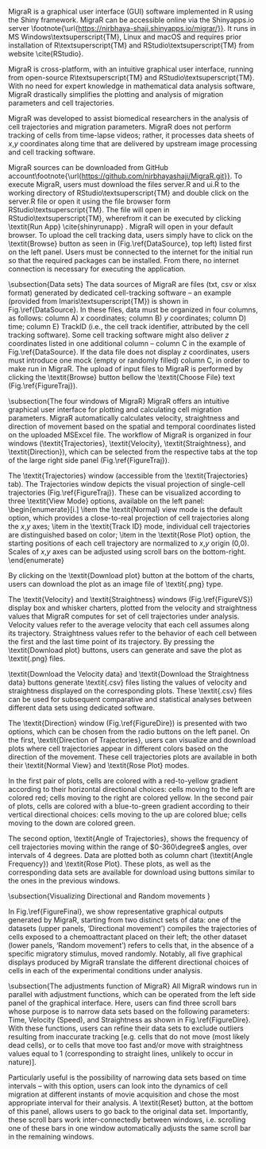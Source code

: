 
MigraR is a graphical user interface (GUI) software  implemented in R using the Shiny framework. MigraR can be accessible online via the Shinyapps.io server \footnote{\url{https://nirbhaya-shaji.shinyapps.io/migrar/}}. It runs in MS Windows\textsuperscript{TM}, Linux and macOS and requires prior installation of R\textsuperscript{TM} and RStudio\textsuperscript{TM} from website \cite{RStudio}. 

MigraR is cross-platform, with an intuitive graphical user interface, running from open-source R\textsuperscript{TM} and RStudio\textsuperscript{TM}. With no need for expert knowledge in mathematical data analysis software, MigraR drastically simplifies the plotting and analysis of migration parameters and cell trajectories. 

MigraR was developed to assist biomedical researchers in the analysis of cell trajectories and migration parameters. MigraR does not perform tracking of cells from time-lapse videos; rather, it processes data sheets of $x$,$y$ coordinates along time that are delivered by upstream image processing and cell tracking software.



MigraR sources can be downloaded from GitHub account\footnote{\url{https://github.com/nirbhayashaji/MigraR.git}}. To execute MigraR, users must download the files server.R and ui.R to the working directory of RStudio\textsuperscript{TM} and double click on the server.R file or open it using the file browser form RStudio\textsuperscript{TM}. The file will open in RStudio\textsuperscript{TM}, wherefrom it can be executed by clicking \textit{Run App} \cite{shinyrunapp} . MigraR will open in your default browser. To upload the cell tracking data, users simply have to click on the \textit{Browse} button as seen in (Fig.\ref{DataSource}, top left) listed first on the left panel. Users must be connected to the internet for the initial run so that the required packages can be installed. From there, no internet connection is necessary for executing the application.

\subsection{Data sets}
The data sources of MigraR are files (txt, csv or xlsx format) generated by dedicated cell-tracking software – an example (provided from Imaris\textsuperscript{TM}) is shown in Fig.\ref{DataSource}. In these files, data must be organized in four columns, as follows: column A) $x$ coordinates; column B) $y$ coordinates; column D) time; column E) TrackID (i.e., the cell track identifier, attributed by the cell tracking software). Some cell tracking software might also deliver $z$ coordinates listed in one additional column – column C in the example of Fig.\ref{DataSource}. If the data file does not display $z$ coordinates, users must introduce one mock (empty or randomly filled) column C, in order to make run in MigraR. The upload of input files to MigraR is performed by clicking the \textit{Browse} button bellow the \textit{Choose File} text (Fig.\ref{FigureTraj}).  

\subsection{The four windows of MigraR}
MigraR offers an intuitive graphical user interface for plotting and calculating cell migration parameters. MigraR automatically calculates velocity, straightness and direction of movement based on the spatial and temporal coordinates listed on the uploaded MSExcel file. The workflow of MigraR is organized in four windows (\textit{Trajectories}, \textit{Velocity}, \textit{Straightness}, and \textit{Direction}), which can be selected from the respective tabs at the top of the large right side panel (Fig.\ref{FigureTraj}).

The \textit{Trajectories} window (accessible from the \textit{Trajectories} tab). The Trajectories window depicts the visual projection of single-cell trajectories (Fig.\ref{FigureTraj}). These can be visualized according to three \textit{View Mode} options, available on the left panel: 
\begin{enumerate}[i.]
 \item the \textit{Normal} view mode is the default option, which provides a close-to-real projection of cell trajectories along the $x$,$y$ axes;
  \item in the \textit{Track ID} mode, individual cell trajectories are distinguished based on color;
  \item in the \textit{Rose Plot} option, the starting positions of each cell trajectory are normalized to $x$,$y$ origin (0,0). Scales of $x$,$y$ axes can be adjusted using scroll bars on the bottom-right.
\end{enumerate}

By clicking on the \textit{Download plot} button at the bottom of the charts, users can download the plot as an image file of \textit{.png} type.

The \textit{Velocity} and \textit{Straightness} windows (Fig.\ref{FigureVS}) display box and whisker charters, plotted from the velocity and straightness values that MigraR computes for set of cell trajectories under analysis. Velocity values refer to the average velocity that each cell assumes along its trajectory. Straightness values refer to the behavior of each cell between the first and the last time point of its trajectory. By pressing the \textit{Download plot} buttons, users can generate and save the plot as \textit{.png} files.



\textit{Download the Velocity data} and \textit{Download the Straightness data} buttons generate \textit{.csv} files listing the values of velocity and straightness displayed on the corresponding plots. These \textit{.csv} files can be used for subsequent comparative and statistical analyses between different data sets using dedicated software.

The \textit{Direction} window (Fig.\ref{FigureDire}) is presented with two options, which can be chosen from the radio buttons on the left panel. On the first, \textit{Direction of Trajectories}, users can visualize and download plots where cell trajectories appear in different colors based on the direction of the movement. These cell trajectories plots are available in both their \textit{Normal View} and \textit{Rose Plot} modes. 



In the first pair of plots, cells are colored with a red-to-yellow gradient according to their horizontal directional choices: cells moving to the left are colored red; cells moving to the right are colored yellow. In the second pair of plots, cells are colored with a blue-to-green gradient according to their vertical directional choices: cells moving to the up are colored blue; cells moving to the down are colored green. 

The second option, \textit{Angle of Trajectories}, shows the frequency of cell trajectories moving within the range of  $0-360\degree$ angles, over intervals of 4 degrees. Data are plotted both as column chart (\textit{Angle Frequency}) and \textit{Rose Plot}. These plots, as well as the corresponding data sets are available for download using buttons similar to the ones in the previous windows. 

\subsection{Visualizing Directional and Random movements }

In Fig.\ref{FigureFinal}, we show representative graphical outputs generated by MigraR, starting from two distinct sets of data: one of the datasets (upper panels, ‘Directional movement’) compiles the trajectories of cells exposed to a chemoattractant placed on their left; the other dataset (lower panels, ‘Random movement’) refers to cells that, in the absence of a specific migratory stimulus, moved randomly. Notably, all five graphical displays produced by MigraR translate the different directional choices of cells in each of the experimental conditions under analysis.



\subsection{The adjustments function of MigraR}
All MigraR windows run in parallel with adjustment functions, which can be operated from the left side panel of the graphical interface. Here, users can find three scroll bars whose purpose is to narrow data sets based on the following parameters: Time, Velocity (Speed), and Straightness as shown in Fig.\ref{FigureDire}. With these functions, users can refine their data sets to exclude outliers resulting from inaccurate tracking [e.g. cells that do not move (most likely dead cells), or to cells that move too fast and/or move with straightness values equal to 1 (corresponding to straight lines, unlikely to occur in nature)]. 

Particularly useful is the possibility of narrowing data sets based on time intervals – with this option, users can look into the dynamics of cell migration at different instants of movie acquisition and chose the most appropriate interval for their analysis. A \textit{Reset} button, at the bottom of this panel, allows users to go back to the original data set. Importantly, these scroll bars work inter-connectedly between windows, i.e. scrolling one of these bars in one window automatically adjusts the same scroll bar in the remaining windows. 



